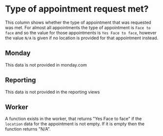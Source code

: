 # Type of appointment request met?

This column shows whether the type of appointment that was requested was met. 
For almost all appointments the type of appointment is `Face to face`
and so the value for those appointments is `Yes Face to face`, 
however the value `N/A` is given if no location is provided for that 
appointment instead.

## Monday

This data is not provided in monday.com

## Reporting

This data is not provided in the reporting views

## Worker

A function exists in the worker, that returns "Yes Face to face" if the
`location` data for the appointment is not empty. If it is empty
then the function returns "N/A".
